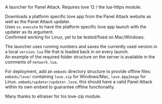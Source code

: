 A launcher for Panel Attack. Requires love 12 / the lua-https module.

Downloads a platform specific love app from the Panel Attack website as well as the Panel Attack updater.  
Uses `os.execute` to have the platform specific love app launch with the updater as its argument.  
Confirmed working for Linux, yet to be tested/fixed on Mac/Windows.

The launcher uses running numbers and saves the currently used version in a local `version.lua` file that is loaded back in on every launch.  
An example of the required folder structure on the server is available in the comments of `network.lua`.

For deployment, add an `embeds` directory structure to provide offline files:  
`embeds/love/` containing `love.zip` for Windows/Mac, `love.AppImage` for Linux.
`embeds/updater/updater.love`, this should have a valid Panel Attack within its own embed to guarantee offline functionality.

Many thanks to ellraiser for his love-zip module.
